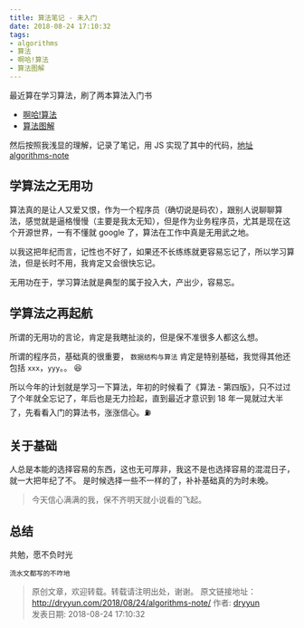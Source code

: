 ```yaml
---
title: 算法笔记 - 未入门
date: 2018-08-24 17:10:32
tags:
- algorithms
- 算法
- 啊哈!算法
- 算法图解
---
```


最近算在学习算法，刷了两本算法入门书  
- [啊哈!算法](https://book.douban.com/subject/25894685/)    
- [算法图解](https://book.douban.com/subject/26979890/)    

然后按照我浅显的理解，记录了笔记，用 JS 实现了其中的代码，[地址 algorithms-note ](https://github.com/dryyun/algorithms-note)  

<!-- more --> 

## 学算法之无用功  

算法真的是让人又爱又恨，作为一个程序员（确切说是码农），跟别人说聊聊算法，感觉就是逼格慢慢（主要是我太无知），但是作为业务程序员，尤其是现在这个开源世界，一有不懂就 google 了，算法在工作中真是无用武之地。  

以我这把年纪而言，记性也不好了，如果还不长练练就更容易忘记了，所以学习算法，但是长时不用，我肯定又会很快忘记。  

无用功在于，学习算法就是典型的属于投入大，产出少，容易忘。   

## 学算法之再起航 

所谓的无用功的言论，肯定是我瞎扯淡的，但是保不准很多人都这么想。  

所谓的程序员，基础真的很重要， `数据结构与算法` 肯定是特别基础，我觉得其他还包括 `xxx`，`yyy`。。 😆    

所以今年的计划就是学习一下算法，年初的时候看了《算法 - 第四版》，只不过过了个年就全忘记了，年后也是无力捡起，直到最近才意识到 18 年一晃就过大半了，先看看入门的算法书，涨涨信心。⛽️     

## 关于基础

人总是本能的选择容易的东西，这也无可厚非，我这不是也选择容易的混混日子，就一大把年纪了不。
是时候选择一些不一样的了，补补基础真的为时未晚。

> 今天信心满满的我，保不齐明天就小说看的飞起。  

## 总结

共勉，愿不负时光  

`流水文都写的不咋地`  
>
> 原创文章，欢迎转载。转载请注明出处，谢谢。
> 原文链接地址：http://dryyun.com/2018/08/24/algorithms-note/
> 作者: [dryyun](https://dryyun.com/)  
> 发表日期: 2018-08-24 17:10:32
>